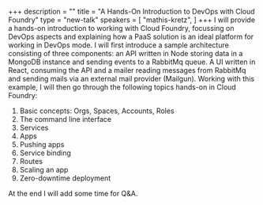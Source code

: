 +++
description = ""
title = "A Hands-On Introduction to DevOps with Cloud Foundry"
type = "new-talk"
speakers = [
        "mathis-kretz",
]
+++
I will provide a hands-on introduction to working with Cloud Foundry, focussing on DevOps 
aspects and explaining how a PaaS solution is an ideal platform for working in DevOps 
mode. I will first introduce a sample architecture consisting of three components: an API 
written in Node storing data in a MongoDB instance and sending events to a RabbitMq queue. 
A UI written in React, consuming the API and a mailer reading messages from RabbitMq and 
sending mails via an external mail provider (Mailgun). Working with this example, I will 
then go through the following topics hands-on in Cloud Foundry:

1. Basic concepts: Orgs, Spaces, Accounts, Roles
2. The command line interface
3. Services
4. Apps
5. Pushing apps
6. Service binding
7. Routes
8. Scaling an app
9. Zero-downtime deployment

At the end I will add some time for Q&A.